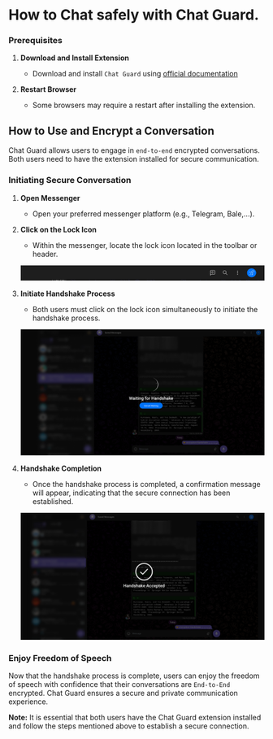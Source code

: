 # How to Chat safely with Chat Guard.

### Prerequisites

1. **Download and Install Extension**

   - Download and install `Chat Guard` using [official documentation](/getting-started/installation)

2. **Restart Browser** <Badge type="tip" text="important" />
   - Some browsers may require a restart after installing the extension.

## How to Use and Encrypt a Conversation

Chat Guard allows users to engage in `end-to-end` encrypted conversations. Both users need to have the extension installed for secure communication.

### Initiating Secure Conversation

1. **Open Messenger**

   - Open your preferred messenger platform (e.g., Telegram, Bale,...).

2. **Click on the Lock Icon**

   - Within the messenger, locate the lock icon located in the toolbar or header.

   ![Lock Icon](../public/images/use-step1.png)

3. **Initiate Handshake Process**

   - Both users must click on the lock icon simultaneously to initiate the handshake process.

   ![Initiate Handshake](../public/images/use-step2.png)

4. **Handshake Completion**

   - Once the handshake process is completed, a confirmation message will appear, indicating that the secure connection has been established.

   ![Handshake Completed](../public/images/use-step3.png)

### Enjoy Freedom of Speech

Now that the handshake process is complete, users can enjoy the freedom of speech with confidence that their conversations are `End-to-End` encrypted. Chat Guard ensures a secure and private communication experience.

**Note:** It is essential that both users have the Chat Guard extension installed and follow the steps mentioned above to establish a secure connection.
